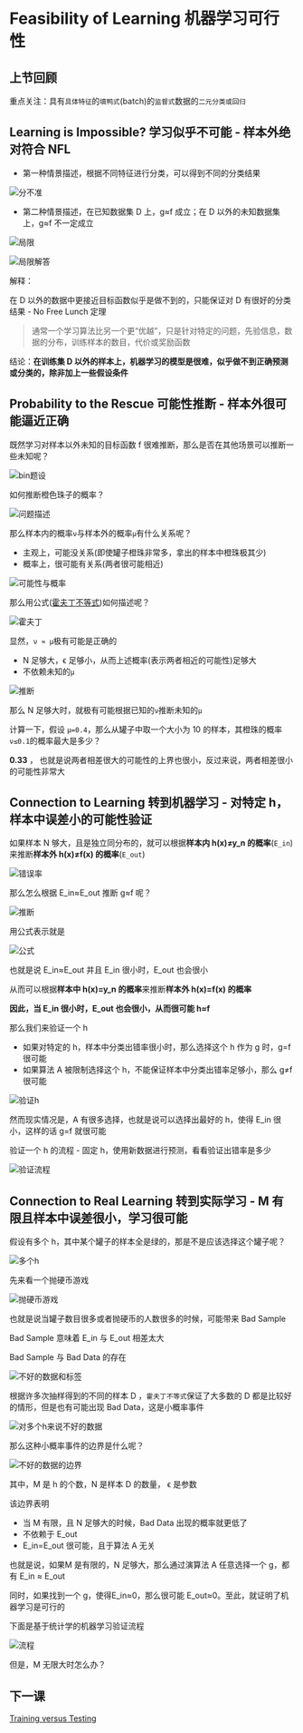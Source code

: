 # Feasibility of Learning 机器学习可行性
## 上节回顾

重点关注：具有`具体特征`的`填鸭式`(batch)的`监督式`数据的`二元分类或回归`

## Learning is Impossible? 学习似乎不可能 - 样本外绝对符合 NFL

- 第一种情景描述，根据不同特征进行分类，可以得到不同的分类结果

![分不准](/images/kx101_.png)

- 第二种情景描述，在已知数据集 D 上，g≈f 成立；在 D 以外的未知数据集上，g≈f 不一定成立

![局限](/images/kx102_.png)

![局限解答](/images/kx103_.png)

解释：

在 D 以外的数据中更接近目标函数似乎是做不到的，只能保证对 D 有很好的分类结果 - No Free Lunch 定理

> 通常一个学习算法比另一个更“优越”，只是针对特定的问题，先验信息，数据的分布，训练样本的数目，代价或奖励函数

结论：**在训练集 D 以外的样本上，机器学习的模型是很难，似乎做不到正确预测或分类的，除非加上一些假设条件**

## Probability to the Rescue 可能性推断 - 样本外很可能逼近正确

既然学习对样本以外未知的目标函数 f 很难推断，那么是否在其他场景可以推断一些未知呢？

![bin题设](/images/kx201_.png)

如何推断橙色珠子的概率？

![问题描述](/images/kx202_.png)

那么样本内的概率`ν`与样本外的概率`μ`有什么关系呢？
- 主观上，可能没关系(即使罐子橙珠非常多，拿出的样本中橙珠极其少)
- 概率上，很可能有关系(两者很可能相近)

![可能性与概率](/images/kx203_.png)

那么用公式([霍夫丁不等式](/note/SC/霍夫丁不等式.md))如何描述呢？

![霍夫丁](/images/kx204_.png)

显然，`ν ≈ μ`极有可能是正确的
- N 足够大，ϵ 足够小，从而上述概率(表示两者相近的可能性)足够大
- 不依赖未知的`μ`

![推断](/images/kx205_.png)

那么 N 足够大时，就极有可能根据已知的`ν`推断未知的`μ`

计算一下，假设 `μ=0.4`，那么从罐子中取一个大小为 10 的样本，其橙珠的概率`ν≤0.1`的概率最大是多少？

**0.33** ， 也就是说两者相差很大的可能性的上界也很小，反过来说，两者相差很小的可能性非常大

## Connection to Learning 转到机器学习 - 对特定 h，样本中误差小的可能性验证 
如果样本 N 够大，且是独立同分布的，就可以根据**样本内 h(x)≠y_n 的概率**(`E_in`)来推断**样本外 h(x)≠f(x) 的概率**(`E_out`)

![错误率](/images/kx300_.png)

那么怎么根据 E_in≈E_out 推断 g≈f 呢？

![推断](/images/kx301_.png)

用公式表示就是

![公式](/images/kx302_.png)

也就是说 E_in≈E_out 并且 E_in 很小时，E_out 也会很小

从而可以根据**样本中 h(x)=y_n 的概率**来推断**样本外 h(x)=f(x) 的概率**

**因此，当 E_in 很小时，E_out 也会很小，从而很可能 h≈f**

那么我们来验证一个 h
- 如果对特定的 h，样本中分类出错率很小时，那么选择这个 h 作为 g 时，g=f 很可能
- 如果算法 A 被限制选择这个 h，不能保证样本中分类出错率足够小，那么 g≠f 很可能

![验证h](/images/kx303_.png)

然而现实情况是，A 有很多选择，也就是说可以选择出最好的 h，使得 E_in 很小，这样的话 g=f 就很可能

验证一个 h 的流程 - 固定 h，使用新数据进行预测，看看验证出错率是多少

![验证流程](/images/kx304_.png)

## Connection to Real Learning 转到实际学习 - M 有限且样本中误差很小，学习很可能

假设有多个 h，其中某个罐子的样本全是绿的，那是不是应该选择这个罐子呢？ 

![多个h](/images/kx401_.png)

先来看一个抛硬币游戏

![抛硬币游戏](/images/kx402_.png)

也就是说当罐子数目很多或者抛硬币的人数很多的时候，可能带来 Bad Sample

Bad Sample 意味着 E_in 与 E_out 相差太大

Bad Sample 与 Bad Data 的存在

![不好的数据和标签](/images/kx403_.png)

根据许多次抽样得到的不同的样本 D ，`霍夫丁不等式`保证了大多数的 D 都是比较好的情形，但是也有可能出现 Bad Data，这是小概率事件

![对多个h来说不好的数据](/images/kx404_.png)

那么这种小概率事件的边界是什么呢？

![不好的数据的边界](/images/kx405_.png)

其中，M 是 h 的个数，N 是样本 D 的数量， ϵ 是参数

该边界表明
- 当 M 有限，且 N 足够大的时候，Bad Data 出现的概率就更低了
- 不依赖于 E_out
- E_in=E_out 很可能，且于算法 A 无关

也就是说，如果M 是有限的，N 足够大，那么通过演算法 A 任意选择一个 g，都有 E_in ≈ E_out

同时，如果找到一个 g，使得E_in≈0，那么很可能 E_out≈0。至此，就证明了机器学习是可行的

下面是基于统计学的机器学习验证流程

![流程](/images/kx406_.png)

但是，M 无限大时怎么办？

## 下一课

[Training versus Testing](mlf05.md)